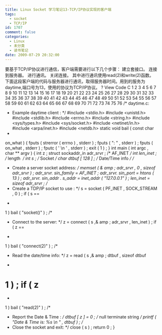 ```yaml
---
title: Linux Socket 学习笔记13-TCP/IP协议实现的客户端
tags:
  - socket
  - TCP/IP
id: 1707
comment: false
categories:
  - Linux
  - 未分类
  - 读书笔记
date: 2009-07-29 20:32:00
---
```


要基于TCP/IP协议进行通信，客户端需要进行以下几个步骤：
建立套接口。
连接到服务器。
进行通讯。
关闭连接。
其中进行通讯使用read(2)和write(2)函数。
下面这段客户端的代码与服务器进行通讯，取得服务器时间。用到的服务为daytime,端口号为13，使用的协议为TCP/IP协议。
?
View Code
C
1
2
3
4
5
6
7
8
9
10
11
12
13
14
15
16
17
18
19
20
21
22
23
24
25
26
27
28
29
30
31
32
33
34
35
36
37
38
39
40
41
42
43
44
45
46
47
48
49
50
51
52
53
54
55
56
57
58
59
60
61
62
63
64
65
66
67
68
69
70
71
72
73
74
75
76
/* daytime.c:
* Example daytime client :
*/
#include <stdio.h>
#include <unistd.h>
#include <stdlib.h>
#include <errno.h>
#include <string.h>
#include <sys/types.h>
#include <sys/socket.h>
#include <netinet/in.h>
#include <arpa/inet.h>
#include <netdb.h>
static
void
bail
(
const
char
*
on_what
)
{
fputs
(
strerror
(
errno
)
,
stderr
)
;
fputs
(
": "
,
stderr
)
;
fputs
(
on_what
,
stderr
)
;
fputc
(
'
\n
'
,
stderr
)
;
exit
(
1
)
;
}
int
main
(
int
argc
,
char
**
argv
)
{
int
z
;
struct
sockaddr_in adr_srvr
;
/* AF_INET */
int
len_inet
;
/* length  */
int
s
;
/* Socket */
char
dtbuf
[
128
]
;
/* Date/Time info */
/*
* Create a server socket address:
*/
memset
(
&
amp
;
adr_srvr
,
0
,
sizeof
adr_srvr
)
;
adr_srvr.
sin_family
=
AF_INET
;
adr_srvr.
sin_port
=
htons
(
13
)
;
adr_srvr.
sin_addr
.
s_addr
=
inet_addr
(
"127.0.0.1"
)
;
len_inet
=
sizeof
adr_srvr
;
/*
* Create a TDP/IP socket to use :
*/
s
=
socket
(
PF_INET
,
SOCK_STREAM
,
0
)
;
if
(
s
==
-
1
)
bail
(
"socket()"
)
;
/*
* Connect to the server:
*/
z
=
connect
(
s
,&
amp
;
adr_srvr
,
len_inet
)
;
if
(
z
==
-
1
)
bail
(
"connect(2)"
)
;
/*
* Read the date/time info:
*/
z
=
read
(
s
,&
amp
;
dtbuf
,
sizeof
dtbuf
-
1
)
;
if
(
z
==
-
1
)
bail
(
"read(2)"
)
;
/*
* Report the Date &amp; Time :
*/
dtbuf
[
z
]
=
0
;
/* null terminate string */
printf
(
"Date &amp; Time is: %s
\n
"
,
dtbuf
)
;
/*
* Close the socket and exit:
*/
close
(
s
)
;
return
0
;
}